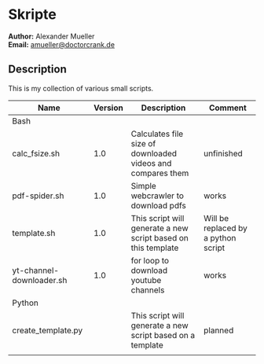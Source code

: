 # Skripte

**Author:**   Alexander Mueller</br>
**Email:**    amueller@doctorcrank.de

## Description

This is my collection of various small scripts.

| Name | Version | Description | Comment |
| -- | -- | -- | -- |
| Bash |
| calc_fsize.sh | 1.0 | Calculates file size of downloaded videos and compares them | unfinished |
| pdf-spider.sh | 1.0 | Simple webcrawler to download pdfs | works |
| template.sh | 1.0 | This script will generate a new script based on this template | Will be replaced by a python script |
| yt-channel-downloader.sh | 1.0 | for loop to download youtube channels | works |
| Python |
| create_template.py |  | This script will generate a new script based on a template | planned |
|  |  |  |  |